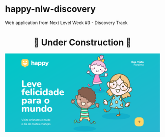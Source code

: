 # happy-nlw-discovery

Web application from Next Level Week #3 - Discovery Track

<h1 align="center">🚧 Under Construction 🚧</h1>

![Happy](application_screencapture.png)
